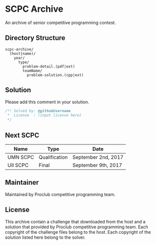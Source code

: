 # SCPC Archive
An archive of senior competitive programming contest.

## Directory Structure
```
scpc-archive/
  (host|name)/
    year/
      type/
        problem-detail.(pdf|ext)
        teamName/
          problem-solution.(cpp|ext)
```

## Solution
Please add this comment in your solution.

```c++
/*! Solved by: @githubUsername
 *  License  : (input license here)
 */
```

## Next SCPC
| Name     | Type          | Date                |
|----------|---------------|---------------------|
| UMN SCPC | Qualification | September 2nd, 2017 |
| UII SCPC | Final         | September 9th, 2017 |

## Maintainer
Maintained by Proclub competitive programming team.

## License
This archive contain a challenge that downloaded from the host and
a solution that provided by Proclub competitive programming team.
Each copyright of the challenge files belong to the host.
Each copyright of the solution listed here belong to the solver.

